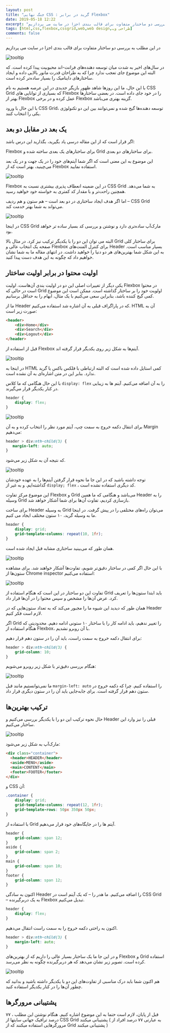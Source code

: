 ```yaml
---
layout: post
title: "جنگ نهایی CSS : گرید در برابر Flexbox"
date: 2019-05-18 12:22
excerpt: "در این مطلب به بررسی دو ساختار متفاوت برای قالب بندی اجزا در سایت می پردازیم"
tags: [html,css,flexbox,cssgrid,web,web design,طراحی وب]
comments: false
---
```


در این مطلب به بررسی دو ساختار متفاوت برای قالب بندی اجزا در سایت می پردازیم

![tooltip](/assets/img/posts/25.jpg)

 در سال‌های اخیر به شدت میان توسعه دهنده‌های فرانت-اند محبوبیت پیدا کرده است. که البته این موضوع جای تعجب ندارد چرا که به طراحان قدرت مانور بالایی داده و ایجاد ساختارهای داینامیک را بسیار ساده‌تر کرده است.

با این حال، ما این روزها شاهد ظهور بازیگر جدیدی در این عرصه هستیم به نام CSS Grid که بسیاری از توانایی های Flexbox را در خود جای داده است. در بعضی ساختارها بهتر از Flexbox عمل کرده و در برخی Flexbox گزینه بهتری می‌باشد.

با این حال با ورود CSS Grid، توسعه دهنده‌ها گیج شده و نمی‌توانند بین این دو تکنولوژی یکی را انتخاب کنند.

## یک بعد در مقابل دو بعد

اگر قرار است که از این مقاله درسی یاد بگیرید، بگذارید این درس باشد:

Flexbox برای ساختارهای یک بعدی ساخته شده و Grid برای ساختارهای دو بعدی.

این موضوع به این معنی است که اگر شما آیتم‌های خود را در یک جهت  و در یک بعد می‌چینید، بهتر است که از Flexbox استفاده نمایید.

![tooltip](/assets/img/posts/26.jpg)

Flexbox در این ضمینه انعطاف پذیری بیشتری نسبت به CSS Grid به شما می‌دهد. همچنین راحت‌تر و با مقدار کد کمتری به خواسته خود خواهید رسید.

اما اگر هدف ایجاد ساختاری در دو بعد است – هم ستون و هم ردیف – CSS Grid می‌تواند به شما بهتر خدمت کند.

![tooltip](/assets/img/posts/27.jpg)

در اینجا CSS Grid مارک‌آپ ساده‌تری دارد و نوشتن و بررسی کد بسیار ساده تر خواهد بود.

البته می توان این دو را با یکدیگر ترکیب نیز کرد. در مثال بالا Grid برای ساختار کلی صفحه یک انتخاب عالی و Flexbox برای کنترل المنت‌های Header بسیار مناسب است. به این شکل شما بهترین‌های هر دو دنیا را خواهید داشت. در انتهای مقاله ما به شما نشان خواهیم داد که چگونه به این هدف دست پیدا کنید.

## اولیت محتوا در برابر اولیت ساختار

یکی دیگر از تغییرات اصلی این دو در اولیت بندی آن‌هاست. اولیت Flexbox در محتوا است در حالی که Grid اولویت خود را بر ساختار گذاشته است. ممکن است این موضوع کمی گیج کننده باشد، بنابراین سعی می‌کنیم با یک مثال، ابهام را به حداقل برسانیم.

ما از Header که در پاراگراف قبلی به آن اشاره شد استفاده می‌کنیم. HTML آن به صورت زیر است:

```html
<header>
    <div>Home</div>
    <div>Search</div>
    <div>Logout</div>
</header>
```

قبل از استفاده از Flexbox آیتم‌ها به شکل زیر روی یکدیگر قرار گرفته اند.

![tooltip](/assets/img/posts/28.jpg)

در اینجا به HTML کمی استایل داده شده است که البته ارتباطی با فلکس باکس یا گرید ندارد. بنابر این در متن اشاره‌ای به آن نشده است.

با این حال هنگامی که ما کلاس `display: flex` را به آن اضافه می‌کنیم. آیتم ها به زیبایی در کنار یکدیگر قرار می‌گیرند.

```css
header {
    display: flex;
}
```

![tooltip](/assets/img/posts/29.jpg)

 برای انتقال دکمه خروج به سمت چپ، آیتم مورد نظر را انتخاب کرده و به آن Margin می‌دهیم:
 
 ```css
header > div:nth-child(3) {
    margin-left: auto;
}
```

که نتیجه آن به شکل زیر می‌شود.

![tooltip](/assets/img/posts/30.jpg)

توجه داشته باشید که در این جا ما نحوه قرار گرفتن آیتم‌ها را به عهده خودشان گذاشته‌ایم. و به غیر از `display; flex` ، کد دیگری استفاده نشده است.

این موضوع مرکز تفاوت Flexbox و Grid می‌باشد و هنگامی که ما همین Header را به وسیله Grid بازسازی کردیم، تفاوت آن‌ها برای شما آشکار خواهد شد.

برای ساخت Header به وسیله Grid می‌توان راه‌های مختلفی را در پیش گرفت. در اینجا ما به وسیله گرید، ۱۰ ستون مختلف ایجاد می کنیم.

```css
header {
    display: grid;
    grid-template-columns: repeat(10, 1fr);
}
```

همان طور که می‌بینید ساختاری مشابه قبل ایجاد شده است.

![tooltip](/assets/img/posts/31.jpg)

با این حال اگر کمی در ساختار دقیق‌تر شویم، تفاوت‌ها آشکار خواهند شد. برای مشاهده ستون‌ها از Chrome inspector استفاده می‌کنیم:

![tooltip](/assets/img/posts/32.jpg)

تفاوت این دو ساختار در این است که هنگام استفاده از Grid باید ابتدا ستون‌ها را تعریف کرد. عرض آن‌ها را مشخص و سپس محتوا را در آن‌ها قرار داد.

همان طور که دیدید این شیوه ما را مجبور می‌کند که به تعداد ستون‌هایی که در Header لازم است فکر کنیم.

اگر Grid را تغییر ندهیم، باید ادامه کار را با ساختار ۱۰ ستونی ادامه دهیم. محدودیتی که هنگام استفاده از Flexbox، با آن روبرو نشدیم.

برای انتقال دکمه خروج به سمت راست، باید آن را در ستون دهم قرار دهیم:

```css
header > div:nth-child(3) {
    grid-column: 10;
}
```

هنگام بررسی دقیق‌تر با شکل زیر روبرو می‌شویم:

![tooltip](/assets/img/posts/33.jpg)

ما نمی‌توانستیم مانند قبل `margin-left: auto` را استفاده کنیم. چرا که دکمه خروج در ستون دهم قرار گرفته است. برای جابه‌جایی باید آن را در ستون دیگری قرار داد.

## ترکیب بهترین‌ها

حال نحوه ترکیب این دو را با یکدیگر بررسی می‌کنیم و Header قبلی را نیز وارد این ساختار می‌کنیم.

![tooltip](/assets/img/posts/34.jpg)

مارک‌آپ به شکل زیر می‌شود:

```html
<div class="container">
  <header>HEADER</header>
  <aside>MENU</aside>
  <main>CONTENT</main>
  <footer>FOOTER</footer>
</div>
```

و CSS آن:

```css
.container {
    display: grid;    
    grid-template-columns: repeat(12, 1fr);
    grid-template-rows: 50px 350px 50px;
}
```

با استفاده از Grid آیتم ها را در جایگاه‌های خود قرار می‌دهیم.

```css
header {
    grid-column: span 12;
}
aside {
    grid-column: span 2;
}
main {
    grid-column: span 10;
}
footer {
    grid-column: span 12;
}
```

اکنون به سادگی Header را اضافه می‌کنیم. ما هدر را – که یک آیتم است در CSS Grid – به یک دربرگیرنده Flexbox تبدیل می‌کنیم.

```css
header {
    display: flex;
}
```

اکنون به راحتی دکمه خروج را به سمت راست انتقال می‌دهیم.

```css
header > div:nth-child(3) {
    margin-left: auto;
}
```

و در این جا ما یک ساختار بسیار عالی را داریم که از بهترین‌های Flexbox و Grid استفاده کرده است. تصویر زیر نشان می‌دهد که هر دربرگیرنده چگونه به نظر می‌رسد.

![tooltip](/assets/img/posts/35.jpg)

هم اکنون شما باید درک مناسبی از تفاوت‌های این دو با یکدیگر داشته باشید و بدانید که چطور آن‌ها را در کنار یکدیگر استفاده کنید.

## پشتیبانی مرورگر‌ها

قبل از پایان، لازم است حتما به این موضوع اشاره کنیم. هنگام نوشتن این مطلب ، ۷۷ درصد ترافیک جهانی سایتها از CSS Grid پشتیبانی میکنند ( به عبارتی ۷۷ درصد افراد از مرورگرهایی استفاده میکنند که از Grid پشتیبانی میکنند )
